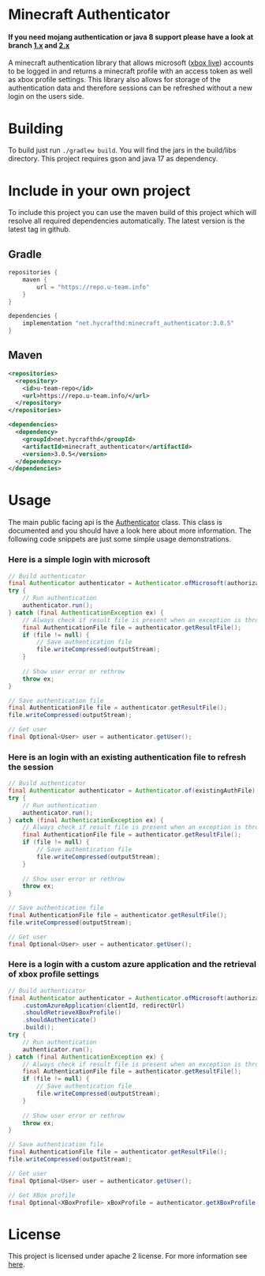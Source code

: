 # Minecraft Authenticator

#### If you need mojang authentication or java 8 support please have a look at branch [1.x](https://github.com/HyCraftHD/Minecraft-Authenticator/tree/1.x) and [2.x](https://github.com/HyCraftHD/Minecraft-Authenticator/tree/2.x)

A minecraft authentication library that allows microsoft ([xbox live](https://wiki.vg/Microsoft_Authentication_Scheme)) accounts to be logged in and returns a minecraft profile with an access token as well as xbox profile settings.
This library also allows for storage of the authentication data and therefore sessions can be refreshed without a new login on the users side.

# Building

To build just run ``./gradlew build``. You will find the jars in the build/libs directory.
This project requires gson and java 17 as dependency.

# Include in your own project

To include this project you can use the maven build of this project which will resolve all required dependencies automatically.
The latest version is the latest tag in github.

## Gradle
```gradle
repositories {
	maven {
		url = "https://repo.u-team.info"
	}
}

dependencies {
	implementation "net.hycrafthd:minecraft_authenticator:3.0.5"
}
```
## Maven
```xml
<repositories>
  <repository>
    <id>u-team-repo</id>
    <url>https://repo.u-team.info/</url>
  </repository>
</repositories>

<dependencies>
  <dependency>
    <groupId>net.hycrafthd</groupId>
    <artifactId>minecraft_authenticator</artifactId>
    <version>3.0.5</version>
  </dependency>
</dependencies>
```

# Usage

The main public facing api is the [Authenticator](src/main/java/net/hycrafthd/minecraft_authenticator/login/Authenticator.java) class. 
This class is documented and you should have a look here about more information. The following code snippets are just some simple usage demonstrations.

### Here is a simple login with microsoft

```java
// Build authenticator
final Authenticator authenticator = Authenticator.ofMicrosoft(authorizationCode).shouldAuthenticate().build();
try {
	// Run authentication
	authenticator.run();
} catch (final AuthenticationException ex) {
	// Always check if result file is present when an exception is thrown
	final AuthenticationFile file = authenticator.getResultFile();
	if (file != null) {
		// Save authentication file
		file.writeCompressed(outputStream);
	}
	
	// Show user error or rethrow
	throw ex;
}

// Save authentication file
final AuthenticationFile file = authenticator.getResultFile();
file.writeCompressed(outputStream);

// Get user
final Optional<User> user = authenticator.getUser();
```

### Here is an login with an existing authentication file to refresh the session

```java
// Build authenticator
final Authenticator authenticator = Authenticator.of(existingAuthFile).shouldAuthenticate().build();
try {
	// Run authentication
	authenticator.run();
} catch (final AuthenticationException ex) {
	// Always check if result file is present when an exception is thrown
	final AuthenticationFile file = authenticator.getResultFile();
	if (file != null) {
		// Save authentication file
		file.writeCompressed(outputStream);
	}
	
	// Show user error or rethrow
	throw ex;
}

// Save authentication file
final AuthenticationFile file = authenticator.getResultFile();
file.writeCompressed(outputStream);

// Get user
final Optional<User> user = authenticator.getUser();
```

### Here is a login with a custom azure application and the retrieval of xbox profile settings

```java
// Build authenticator
final Authenticator authenticator = Authenticator.ofMicrosoft(authorizationCode)
	.customAzureApplication(clientId, redirectUrl)
	.shouldRetrieveXBoxProfile()
	.shouldAuthenticate()
	.build();
try {
	// Run authentication
	authenticator.run();
} catch (final AuthenticationException ex) {
	// Always check if result file is present when an exception is thrown
	final AuthenticationFile file = authenticator.getResultFile();
	if (file != null) {
		// Save authentication file
		file.writeCompressed(outputStream);
	}
	
	// Show user error or rethrow
	throw ex;
}

// Save authentication file
final AuthenticationFile file = authenticator.getResultFile();
file.writeCompressed(outputStream);

// Get user
final Optional<User> user = authenticator.getUser();

// Get XBox profile
final Optional<XBoxProfile> xBoxProfile = authenticator.getXBoxProfile();
```

# License

This project is licensed under apache 2 license. For more information see [here](LICENSE).
